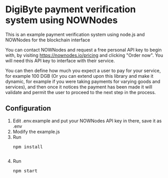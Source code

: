 # DigiByte payment verification system using NOWNodes
This is an example payment verification system using node.js and NOWNodes for the blockchain interface

You can contact NOWNodes and request a free personal API key to begin with, by visiting https://nownodes.io/pricing and clicking "Order now". You will need this API key to interface with their service.

You can then define how much you expect a user to pay for your service, for example 100 DGB (Or you can extend upon this library and make it dynamic, for example if you were taking payments for varying goods and services), and then once it notices the payment has been made it will validate and permit the user to proceed to the next step in the process.

## Configuration

1. Edit .env.example and put your NOWNodes API key in there, save it as .env
2. Modify the example.js
3. Run <pre>npm install</p>
4. Run <pre>npm start</p>
